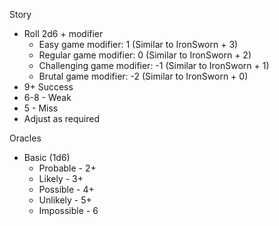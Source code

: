 Story 
* Roll 2d6 + modifier
	* Easy game modifier: 1 (Similar to IronSworn + 3)
	* Regular game modifier: 0 (Similar to IronSworn + 2)
	* Challenging game modifier: -1 (Similar to IronSworn + 1)
	* Brutal game modifier: -2 (Similar to IronSworn + 0)
* 9+ Success
* 6-8 - Weak
* 5 - Miss
* Adjust as required

Oracles
* Basic (1d6)
	* Probable - 2+
	* Likely - 3+
	* Possible - 4+
	* Unlikely - 5+
	* Impossible - 6
